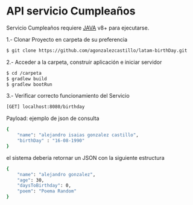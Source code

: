 # API servicio Cumpleaños

Servicio Cumpleaños requiere [JAVA](https://www.java.com/ES/download/) v8+ para ejecutarse.

1.- Clonar Proyecto en carpeta de su preferencia
```sh
$ git clone https://github.com/agonzalezcastillo/latam-birthDay.git
```

2.- Acceder a la carpeta, construir aplicación e iniciar servidor
```sh
$ cd /carpeta
$ gradlew build 
$ gradlew bootRun
```

3.- Verificar correcto funcionamiento del Servicio
```sh
[GET] localhost:8080/birthday
```
Payload: ejemplo de json de consulta
```sh
{
    "name": "alejandro isaias gonzalez castillo",
    "birthDay" : "16-08-1990"
}
```
el sistema deberia retornar un JSON con la siguiente estructura
```sh
{
    "name": "alejandro gonzalez",
    "age": 30,
    "daysToBirthday": 0,
    "poem": "Poema Random"
}
```



